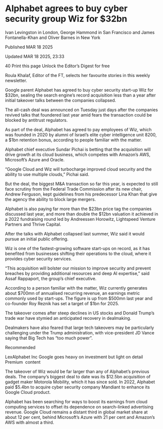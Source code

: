 # Alphabet agrees to buy cyber security group Wiz for $32bn 

Ivan Levingston in London, George Hammond in San Francisco and James Fontanella-Khan and Oliver Barnes in New York

Published
MAR 18 2025

Updated
MAR 18 2025, 23:33

40
Print this page
Unlock the Editor’s Digest for free

Roula Khalaf, Editor of the FT, selects her favourite stories in this weekly newsletter.

Google parent Alphabet has agreed to buy cyber security start-up Wiz for $32bn, sealing the search engine’s record acquisition less than a year after initial takeover talks between the companies collapsed.

The all-cash deal was announced on Tuesday just days after the companies revived talks that foundered last year amid fears the transaction could be blocked by antitrust regulators.

As part of the deal, Alphabet has agreed to pay employees of Wiz, which was founded in 2020 by alumni of Israel’s elite cyber intelligence unit 8200, a $1bn retention bonus, according to people familiar with the matter.

Alphabet chief executive Sundar Pichai is betting that the acquisition will drive growth at its cloud business, which competes with Amazon’s AWS, Microsoft’s Azure and Oracle.

“Google Cloud and Wiz will turbocharge improved cloud security and the ability to use multiple clouds,” Pichai said.

But the deal, the biggest M&A transaction so far this year, is expected to still face scrutiny from the Federal Trade Commission after its new chair, Andrew Ferguson, kept guidelines from his predecessor Lina Khan that give the agency the ability to block large mergers.

Alphabet is also paying far more than the $23bn price tag the companies discussed last year, and more than double the $12bn valuation it achieved in a 2022 fundraising round led by Andreessen Horowitz, Lightspeed Venture Partners and Thrive Capital.

After the talks with Alphabet collapsed last summer, Wiz said it would pursue an initial public offering.

Wiz is one of the fastest-growing software start-ups on record, as it has benefited from businesses shifting their operations to the cloud, where it provides cyber security services.

“This acquisition will bolster our mission to improve security and prevent breaches by providing additional resources and deep AI expertise,” said Assaf Rappaport, the group’s chief executive.

According to a person familiar with the matter, Wiz currently generates about $700mn of annualised recurring revenue, an earnings metric commonly used by start-ups. The figure is up from $500mn last year and co-founder Roy Reznik has set a target of $1bn for 2025.

The takeover comes after steep declines in US stocks and Donald Trump’s trade war have stymied an anticipated recovery in dealmaking.

Dealmakers have also feared that large tech takeovers may be particularly challenging under the Trump administration, with vice-president JD Vance saying that Big Tech has “too much power”.

Recommended

LexAlphabet Inc
Google goes heavy on investment but light on detail Premium
 content

The takeover of Wiz would be far larger than any of Alphabet’s previous deals. The company’s biggest deal to date was its $12.5bn acquisition of gadget maker Motorola Mobility, which it has since sold. In 2022, Alphabet paid $5.4bn to acquire cyber security company Mandiant to enhance its Google Cloud product.

Alphabet has been searching for ways to boost its earnings from cloud computing services to offset its dependence on search-linked advertising revenue. Google Cloud remains a distant third in global market share at about 12 per cent, behind Microsoft’s Azure with 21 per cent and Amazon’s AWS with almost a third.